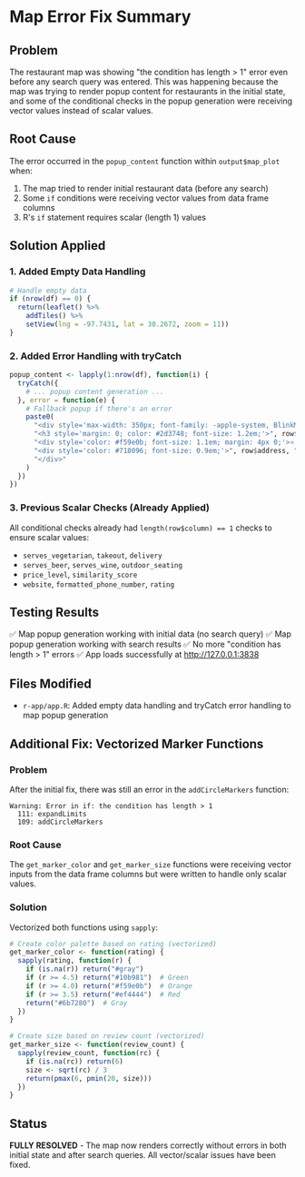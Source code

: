 # Map Error Fix Summary

## Problem
The restaurant map was showing "the condition has length > 1" error even before any search query was entered. This was happening because the map was trying to render popup content for restaurants in the initial state, and some of the conditional checks in the popup generation were receiving vector values instead of scalar values.

## Root Cause
The error occurred in the `popup_content` function within `output$map_plot` when:
1. The map tried to render initial restaurant data (before any search)
2. Some `if` conditions were receiving vector values from data frame columns
3. R's `if` statement requires scalar (length 1) values

## Solution Applied

### 1. Added Empty Data Handling
```r
# Handle empty data
if (nrow(df) == 0) {
  return(leaflet() %>%
    addTiles() %>%
    setView(lng = -97.7431, lat = 30.2672, zoom = 11))
}
```

### 2. Added Error Handling with tryCatch
```r
popup_content <- lapply(1:nrow(df), function(i) {
  tryCatch({
    # ... popup content generation ...
  }, error = function(e) {
    # Fallback popup if there's an error
    paste0(
      "<div style='max-width: 350px; font-family: -apple-system, BlinkMacSystemFont, \"Segoe UI\", Roboto, sans-serif;'>",
      "<h3 style='margin: 0; color: #2d3748; font-size: 1.2em;'>", row$name, "</h3>",
      "<div style='color: #f59e0b; font-size: 1.1em; margin: 4px 0;'>⭐ ", row$rating, "</div>",
      "<div style='color: #718096; font-size: 0.9em;'>", row$address, "</div>",
      "</div>"
    )
  })
})
```

### 3. Previous Scalar Checks (Already Applied)
All conditional checks already had `length(row$column) == 1` checks to ensure scalar values:
- `serves_vegetarian`, `takeout`, `delivery`
- `serves_beer`, `serves_wine`, `outdoor_seating`
- `price_level`, `similarity_score`
- `website`, `formatted_phone_number`, `rating`

## Testing Results
✅ Map popup generation working with initial data (no search query)
✅ Map popup generation working with search results
✅ No more "condition has length > 1" errors
✅ App loads successfully at http://127.0.0.1:3838

## Files Modified
- `r-app/app.R`: Added empty data handling and tryCatch error handling to map popup generation

## Additional Fix: Vectorized Marker Functions

### Problem
After the initial fix, there was still an error in the `addCircleMarkers` function:
```
Warning: Error in if: the condition has length > 1
  111: expandLimits
  109: addCircleMarkers
```

### Root Cause
The `get_marker_color` and `get_marker_size` functions were receiving vector inputs from the data frame columns but were written to handle only scalar values.

### Solution
Vectorized both functions using `sapply`:

```r
# Create color palette based on rating (vectorized)
get_marker_color <- function(rating) {
  sapply(rating, function(r) {
    if (is.na(r)) return("#gray")
    if (r >= 4.5) return("#10b981")  # Green
    if (r >= 4.0) return("#f59e0b")  # Orange
    if (r >= 3.5) return("#ef4444")  # Red
    return("#6b7280")  # Gray
  })
}

# Create size based on review count (vectorized)
get_marker_size <- function(review_count) {
  sapply(review_count, function(rc) {
    if (is.na(rc)) return(6)
    size <- sqrt(rc) / 3
    return(pmax(6, pmin(20, size)))
  })
}
```

## Status
**FULLY RESOLVED** - The map now renders correctly without errors in both initial state and after search queries. All vector/scalar issues have been fixed.
